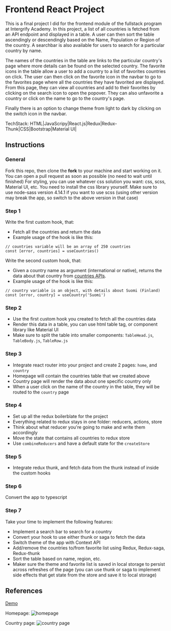 # Frontend React Project

This is a final project I did for the frontend module of the fullstack program at Intergrify Academy.
In this project, a list of all countries is fetched from an API endpoint and displayed in a table. A user can then sort the table ascendingly or descendingly based on the Name, Population or Region of the country. A searchbar is also available for users to search for a particular country by name.

The names of the countries in the table are links to the particular country's page where more details can be found on the selected country. The favorite icons in the table allow a user to add a country to a list of favorites countries on click. The user can then click on the favorite icon in the navbar to go to the favorites page where all the countries they have favorited are displayed. From this page, they can view all countries and add to their favorites by clicking on the search icon to open the popover. They can also unfavorite a country or click on the name to go to the country's page.

Finally there is an option to change theme from light to dark by clicking on the switch icon in the navbar.

TechStack: HTML|JavaScripy|React.js|Redux|Redux-Thunk|CSS|Bootstrap|Material UI|

## Instructions

### General

Fork this repo, then clone the **fork** to your machine and start working on it. You can open a pull request as soon as possible (no need to wait until finished)
For styling, you can use whatever css solution you want: css, scss, Material UI, etc.
You need to install the css library yourself. Make sure to use node-sass version 4.14.1 if you want to use scss (using other version may break the app, so switch to the above version in that case)

### Step 1

Write the first custom hook, that:

- Fetch all the countries and return the data
- Example usage of the hook is like this:

```
// countries variable will be an array of 250 countries
const [error, countries] = useCountries()
```

Write the second custom hook, that:

- Given a country name as argument (international or native), returns the data about that country from [countries APIs](https://restcountries.com/).
- Example usage of the hook is like this:

```
// country variable is an object, with details about Suomi (Finland)
const [error, country] = useCountry('Suomi')
```

### Step 2

- Use the first custom hook you created to fetch all the countries data
- Render this data in a table, you can use html table tag, or component library like Material UI
- Make sure to split the table into smaller components: `TableHead.js`, `TableBody.js`, `TableRow.js`

### Step 3

- Integrate react router into your project and create 2 pages: `home`, and `country`
- Homepage will contain the countries table that we created above
- Country page will render the data about one specific country only
- When a user click on the name of the country in the table, they will be routed to the `country` page

### Step 4

- Set up all the redux boilerblate for the project
- Everything related to redux stays in one folder: reducers, actions, store
- Think about what reducer you're going to make and write them accordingly
- Move the state that contains all countries to redux store
- Use `combineReducers` and have a default state for the `createStore`

### Step 5

- Integrate redux thunk, and fetch data from the thunk instead of inside the custom hooks

### Step 6

Convert the app to typescript

### Step 7

Take your time to implement the following features:

- Implement a search bar to search for a country
- Convert your hook to use either thunk or saga to fetch the data
- Switch theme of the app with Context API
- Add/remove the countries to/from favorite list using Redux, Redux-saga, Redux-thunk
- Sort the table based on name, region, etc.
- Maker sure the theme and favorite list is saved in local storage to persist across refreshes of the page (you can use thunk or saga to implement side effects that get state from the store and save it to local storage)

## References

[Demo](https://flagify.netlify.app/)

Homepage:
![homepage](media/home.png)

Country page:
![country page](media/country.png)
